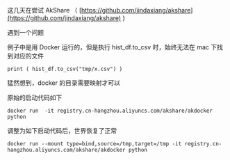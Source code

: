 

这几天在尝试 AkShare （ [https://github.com/jindaxiang/akshare](https://github.com/jindaxiang/akshare) )

遇到一个问题

例子中是用 Docker 运行的，但是执行 hist_df.to_csv 时，始终无法在 mac 下找到对应的文件


```
print ( hist_df.to_csv("tmp/x.csv") )
```

猛然想到，docker 的目录需要映射才可以

原始的启动代码如下

```
docker run  -it registry.cn-hangzhou.aliyuncs.com/akshare/akdocker python
```

调整为如下启动代码后，世界恢复了正常

```
docker run --mount type=bind,source=/tmp,target=/tmp -it registry.cn-hangzhou.aliyuncs.com/akshare/akdocker python
```

 

